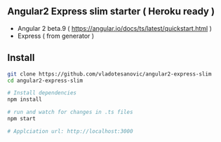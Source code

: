 ## Angular2 Express slim starter ( Heroku ready )

- Angular 2 beta.9 ( https://angular.io/docs/ts/latest/quickstart.html )
- Express ( from generator )

## Install
```bash
git clone https://github.com/vladotesanovic/angular2-express-slim
cd angular2-express-slim

# Install dependencies
npm install

# run and watch for changes in .ts files
npm start

# Applciation url: http://localhost:3000
```